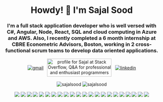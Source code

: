 <h1 align="center">Howdy! 👋 I'm Sajal Sood</h1>
<h3 align="center">I'm a full stack application developer who is well versed with C#, Angular, Node, React, SQL and cloud computing in Azure and AWS. Also, I recently completed a 6 month internship at CBRE Econometric Advisors, Boston, working in 2 cross-functional scrum teams to develop data oriented applications.</h3>

<p align="center">
  <a href="mailto:sajal.sood@gmail.com" rel="nofollow noreferrer"><img align="center" src="https://img.shields.io/badge/Gmail-D14836?style=for-the-badge&logo=gmail&logoColor=white" alt="gmail"></a> &nbsp;
  <a href="https://stackoverflow.com/users/3884734/sajal" target="_blank"><img align="center"src="https://stackoverflow.com/users/flair/3884734.png" width="208" height="58" alt="profile for Sajal at Stack Overflow, Q&amp;A for professional and enthusiast programmers" title="profile for Sajal at Stack Overflow, Q&amp;A for professional and enthusiast programmers"></a> &nbsp;
  <a href="https://www.linkedin.com/in/sajalsood" target="_blank" rel="nofollow noreferrer"><img align="center" src="https://img.shields.io/badge/LinkedIn-0077B5?style=for-the-badge&logo=linkedin&logoColor=white" alt="linkedin"></a> 
</p>

<p align="center">
  <img align="center" src="https://github-readme-stats.vercel.app/api/top-langs/?username=sajalsood&layout=compact&exclude_repo=INFO6205Project,TrafficSimulation&langs_count=10" alt="sajalsood" />
  <img align="center" src="https://github-readme-stats.vercel.app/api?username=sajalsood&show_icons=true&count_private=true" alt="sajalsood" />
</p>

<p align="center">
     <img align="center" src="https://img.shields.io/badge/Ubuntu-E95420?style=for-the-badge&logo=ubuntu&logoColor=white" />
     <img align="center" src="https://img.shields.io/badge/iOS-000000?style=for-the-badge&logo=ios&logoColor=white" />
     <img align="center" src="https://img.shields.io/badge/Windows-0078D6?style=for-the-badge&logo=windows&logoColor=white" />
     <img align="center" src="https://img.shields.io/badge/C%23-239120?style=for-the-badge&logo=c-sharp&logoColor=white" />
     <img align="center" src="https://img.shields.io/badge/HTML5-E34F26?style=for-the-badge&logo=html5&logoColor=white" />
     <img align="center" src="https://img.shields.io/badge/CSS3-1572B6?style=for-the-badge&logo=css3&logoColor=white" />
     <img align="center" src="https://img.shields.io/badge/Sass-CC6699?style=for-the-badge&logo=sass&logoColor=white" />
     <img align="center" src="https://img.shields.io/badge/.NET-5C2D91?style=for-the-badge&logo=.net&logoColor=white" />
     <img align="center" src="https://img.shields.io/badge/JavaScript-F7DF1E?style=for-the-badge&logo=javascript&logoColor=black" />
     <img align="center" src="https://img.shields.io/badge/Node.js-43853D?style=for-the-badge&logo=node.js&logoColor=white" />
     <img align="center" src="https://img.shields.io/badge/TypeScript-007ACC?style=for-the-badge&logo=typescript&logoColor=white" />
     <img align="center" src="https://img.shields.io/badge/Shell_Script-121011?style=for-the-badge&logo=gnu-bash&logoColor=white" />
     <img align="center" src="https://img.shields.io/badge/Express.js-404D59?style=for-the-badge" />
     <img align="center" src="https://img.shields.io/badge/React-20232A?style=for-the-badge&logo=react&logoColor=61DAFB" />
     <img align="center" src="https://img.shields.io/badge/Angular-DD0031?style=for-the-badge&logo=angular&logoColor=white" />
     <img align="center" src="https://img.shields.io/badge/AngularJS-E23237?style=for-the-badge&logo=angularjs&logoColor=white" />
     <img align="center" src="https://img.shields.io/badge/Bootstrap-563D7C?style=for-the-badge&logo=bootstrap&logoColor=white" />
     <img align="center" src="https://img.shields.io/badge/PostgreSQL-316192?style=for-the-badge&logo=postgresql&logoColor=white" />
     <img align="center" src="https://img.shields.io/badge/Amazon_AWS-232F3E?style=for-the-badge&logo=amazon-aws&logoColor=white" />
     <img align="center" src="https://img.shields.io/badge/Microsoft_Azure-0089D6?style=for-the-badge&logo=microsoft-azure&logoColor=white" />
     <img align="center" src="https://img.shields.io/badge/Microsoft_SQL_Server-CC2927?style=for-the-badge&logo=microsoft-sql-server&logoColor=white" />
     <img align="center" src="https://img.shields.io/badge/Microsoft-666666?style=for-the-badge&logo=microsoft&logoColor=white" />   
</p>
